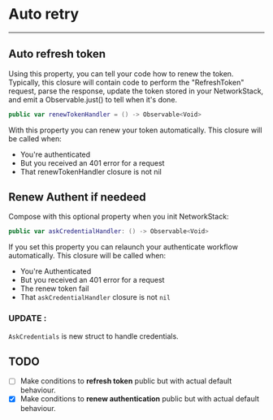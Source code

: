 # Auto retry
----

## Auto refresh token

Using this property, you can tell your code how to renew the token. Typically, this closure will contain code to perform the "RefreshToken" request, parse the response, update the token stored in your NetworkStack, and emit a Observable.just() to tell when it's done.

```swift 
public var renewTokenHandler = () -> Observable<Void>
```

With this property you can renew your token automatically. This closure will be called when: 

- You're authenticated
- But you received an 401 error for a request
- That renewTokenHandler closure is not nil

## Renew Authent if needeed

Compose with this optional property when you init NetworkStack:

```swift 
public var askCredentialHandler: () -> Observable<Void>
```

If you set this property you can relaunch your authenticate workflow automatically. This closure will be called when:

- You're Authenticated
- But you received an 401 error for a request
- The renew token fail
- That `askCredentialHandler` closure is not `nil`

### UPDATE :
`AskCredentials` is new struct to handle credentials. 

## TODO

- [ ] Make conditions to **refresh token** public but with actual default behaviour.
- [x] Make conditions to **renew authentication** public but with actual default behaviour.
